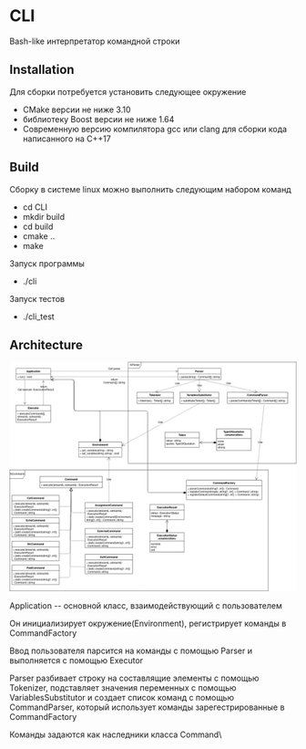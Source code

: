 # CLI
Bash-like интерпретатор командной строки
## Installation
Для сборки потребуется установить следующее окружение
- СMake версии не ниже 3.10
- библиотеку Boost версии не ниже 1.64
- Современную версию компилятора gсс или clang для сборки кода написанного на C++17
## Build
Сборку в системе linux можно выполнить следующим набором команд
- cd CLI
- mkdir build
- cd build
- cmake \.\.
- make

Запуск программы
- ./cli

Запуск тестов
- ./cli\_test
## Architecture
![CLI](docs/CLI.png)

Application -- основной класс, взаимодействующий с пользователем

Он инициализирует окружение(Environment), регистрирует команды в CommandFactory

Ввод пользователя парсится на команды с помощью Parser и выполняется с помощью Executor

Parser разбивает строку на составлящие элементы с помощью Tokenizer, подставляет значения переменных с помощью VariablesSubstitutor и создает список команд с помощью CommandParser, который использует команды зарегестрированные в CommandFactory

Команды задаются как наследники класса Command\\
